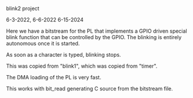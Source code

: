 blink2 project

6-3-2022, 6-6-2022 6-15-2024

Here we have a bitstream for the PL that implements a GPIO
driven special blink function that can be controlled by
the GPIO.  The blinking is entirely autonomous once it is
started.

As soon as a character is typed, blinking stops.

This was copied from "blink1", which was copied from "timer".

The DMA loading of the PL is very fast.

This works with bit_read generating C source
from the bitstream file.
